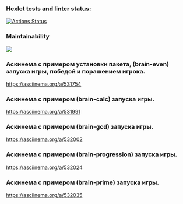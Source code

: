 ### Hexlet tests and linter status:
[![Actions Status](https://github.com/hvaheterduminvenn/frontend-project-44/workflows/hexlet-check/badge.svg)](https://github.com/hvaheterduminvenn/frontend-project-44/actions)

### Maintainability
<a href="https://codeclimate.com/github/hvaheterduminvenn/frontend-project-44/maintainability"><img src="https://api.codeclimate.com/v1/badges/4545d2b4013e41dec96d/maintainability" /></a>

### Аскинема с примером установки пакета, (brain-even) запуска игры, победой и поражением игрока.
https://asciinema.org/a/531754

### Аскинема с примером (brain-calc) запуска игры.
https://asciinema.org/a/531991

### Аскинема с примером (brain-gcd) запуска игры.
https://asciinema.org/a/532002

### Аскинема с примером (brain-progression) запуска игры.
https://asciinema.org/a/532024

### Аскинема с примером (brain-prime) запуска игры.
https://asciinema.org/a/532035
